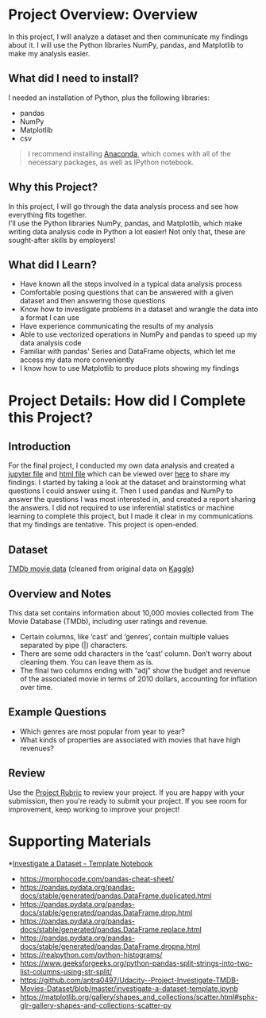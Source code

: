 # Project Overview: Overview
In this project, I will analyze a dataset and then communicate my findings about it. I will use the Python libraries NumPy, pandas, and Matplotlib to make my analysis easier.

## What did I need to install?
I needed an installation of Python, plus the following libraries:
* pandas
* NumPy
* Matplotlib
* csv

>I recommend installing [Anaconda](https://www.continuum.io/downloads), which comes with all of the necessary packages, as well as IPython notebook.

## Why this Project?
In this project, I will go through the data analysis process and see how everything fits together.<br />
I'll use the Python libraries NumPy, pandas, and Matplotlib, which make writing data analysis code in Python a lot easier! Not only that, these are sought-after skills by employers!

## What did I Learn?
* Have known all the steps involved in a typical data analysis process
* Comfortable posing questions that can be answered with a given dataset and then answering those questions
* Know how to investigate problems in a dataset and wrangle the data into a format I can use
* Have experience communicating the results of my analysis
* Able to use vectorized operations in NumPy and pandas to speed up my data analysis code
* Familiar with pandas' Series and DataFrame objects, which let me access my data more conveniently
* I know how to use Matplotlib to produce plots showing my findings

# Project Details: How did I Complete this Project?

## Introduction

For the final project, I conducted my own data analysis and created a [jupyter file](https://github.com/beingjainparas/Udacity-Investigate_a_dataset/blob/master/Investigate_a_dataset-TMDb_movie_database.ipynb) and [html file](https://github.com/beingjainparas/Udacity-Investigate_a_dataset/blob/master/Investigate_a_dataset-TMDb_movie_database.html) which can be viewed over [here](https://beingjainparas.github.io/Udacity-Investigate_a_dataset/Investigate_a_dataset-TMDb_movie_database.html) to share my findings. I started by taking a look at the dataset and brainstorming what questions I could answer using it. Then I used pandas and NumPy to answer the questions I was most interested in, and created a report sharing the answers. I did not required to use inferential statistics or machine learning to complete this project, but I made it clear in my communications that my findings are tentative. This project is open-ended.

## Dataset
[TMDb movie data](https://github.com/beingjainparas/Udacity-Investigate_a_dataset/blob/master/Resources/tmdb-movies.csv) (cleaned from original data on [Kaggle](https://www.kaggle.com/tmdb/tmdb-movie-metadata))

## Overview and Notes
This data set contains information about 10,000 movies collected from The Movie Database (TMDb), including user ratings and revenue.
* Certain columns, like ‘cast’ and ‘genres’, contain multiple values separated by pipe (|) characters.
* There are some odd characters in the ‘cast’ column. Don’t worry about cleaning them. You can leave them as is.
* The final two columns ending with “adj” show the budget and revenue of the associated movie in terms of 2010 dollars, accounting for inflation over time.

## Example Questions
* Which genres are most popular from year to year?
* What kinds of properties are associated with movies that have high revenues?

## Review
Use the [Project Rubric](https://review.udacity.com/#!/rubrics/107/view) to review your project. If you are happy with your submission, then you're ready to submit your project. If you see room for improvement, keep working to improve your project!

# Supporting Materials
*[Investigate a Dataset - Template Notebook](https://d17h27t6h515a5.cloudfront.net/topher/2017/October/59dd0f5a_investigate-a-dataset-template/investigate-a-dataset-template.ipynb)
* https://morphocode.com/pandas-cheat-sheet/
* https://pandas.pydata.org/pandas-docs/stable/generated/pandas.DataFrame.duplicated.html
* https://pandas.pydata.org/pandas-docs/stable/generated/pandas.DataFrame.drop.html
* https://pandas.pydata.org/pandas-docs/stable/generated/pandas.DataFrame.replace.html
* https://pandas.pydata.org/pandas-docs/stable/generated/pandas.DataFrame.dropna.html
* https://realpython.com/python-histograms/
* https://www.geeksforgeeks.org/python-pandas-split-strings-into-two-list-columns-using-str-split/
* https://github.com/antra0497/Udacity--Project-Investigate-TMDB-Movies-Dataset/blob/master/investigate-a-dataset-template.ipynb
* https://matplotlib.org/gallery/shapes_and_collections/scatter.html#sphx-glr-gallery-shapes-and-collections-scatter-py